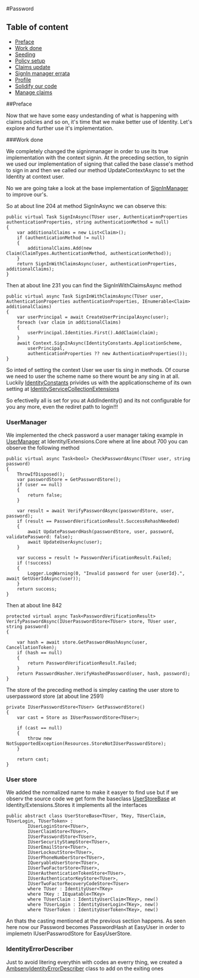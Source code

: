 #Password

## Table of content

- [Preface](#Preface)
- [Work done](#Work-done)
-   [Seeding](#Seeding)
-   [Policy setup](#Policy-setup)
-   [Claims update](#Claims-update)
-   [SignIn manager errata](#SignIn-manager-errata)
-   [Profile](#Profile)
-	[Solidify our code](#Solidify-our-code)
-   [Manage claims](#Manage-claims)

##Preface

Now that we have some easy undestanding of what is happening with claims policies and so on, it's time that we make better use of Identity. Let's explore and further use it's implementation.

###Work done

We completely changed the signinmanager in order to use its true implementation with the context signin. At the preceding section, to signin we used our implementation of 
signing that called the base classe's method to sign in and then we called our method UpdateContextAsync to set the Identity at context user.

No we are going take a look at the base implementation of [SignInManager](https://github.com/dotnet/aspnetcore/blob/master/src/Identity/Core/src/SignInManager.cs) to improve our's.

So at about line 204 at method SignInAsync we can observe this:
```
public virtual Task SignInAsync(TUser user, AuthenticationProperties authenticationProperties, string authenticationMethod = null)
{
    var additionalClaims = new List<Claim>();
    if (authenticationMethod != null)
    {
        additionalClaims.Add(new Claim(ClaimTypes.AuthenticationMethod, authenticationMethod));
    }
    return SignInWithClaimsAsync(user, authenticationProperties, additionalClaims);
}
```
Then at about line 231 you can find the SignInWithClaimsAsync method
```
public virtual async Task SignInWithClaimsAsync(TUser user, AuthenticationProperties authenticationProperties, IEnumerable<Claim> additionalClaims)
{
    var userPrincipal = await CreateUserPrincipalAsync(user);
    foreach (var claim in additionalClaims)
    {
        userPrincipal.Identities.First().AddClaim(claim);
    }
    await Context.SignInAsync(IdentityConstants.ApplicationScheme,
        userPrincipal,
        authenticationProperties ?? new AuthenticationProperties());
}
```

So inted of setting the context User we user tis sing in methods. Of course we need to user the scheme name so there wount be any sing in at all. Luckily [IdentityConstants](https://github.com/dotnet/aspnetcore/blob/master/src/Identity/Core/src/IdentityConstants.cs)
privides us with the applicationscheme of its own setting at [IdentityServiceCollectionExtensions](https://github.com/dotnet/aspnetcore/blob/master/src/Identity/Core/src/IdentityServiceCollectionExtensions.cs)

So efectivelly all is set for you at AddIndentity() and its not configurable for you any more, even the rediret path to login!!!

### UserManager

We implemented the check password a user manager taking example in [UserManager](https://github.com/dotnet/aspnetcore/blob/master/src/Identity/Extensions.Core/src/UserManager.cs) 
at Identity/Extensions.Core where at line about 700 you can observe the following method
```
public virtual async Task<bool> CheckPasswordAsync(TUser user, string password)
{
    ThrowIfDisposed();
    var passwordStore = GetPasswordStore();
    if (user == null)
    {
        return false;
    }

    var result = await VerifyPasswordAsync(passwordStore, user, password);
    if (result == PasswordVerificationResult.SuccessRehashNeeded)
    {
        await UpdatePasswordHash(passwordStore, user, password, validatePassword: false);
        await UpdateUserAsync(user);
    }

    var success = result != PasswordVerificationResult.Failed;
    if (!success)
    {
        Logger.LogWarning(0, "Invalid password for user {userId}.", await GetUserIdAsync(user));
    }
    return success;
}
```
Then at about line 842
```
protected virtual async Task<PasswordVerificationResult> VerifyPasswordAsync(IUserPasswordStore<TUser> store, TUser user, string password)
{

    var hash = await store.GetPasswordHashAsync(user, CancellationToken);
    if (hash == null)
    {
        return PasswordVerificationResult.Failed;
    }
    return PasswordHasher.VerifyHashedPassword(user, hash, password);
}
```
The store of the preceding method is simpley casting the user store to userpassword store (at about line 2591)
```
private IUserPasswordStore<TUser> GetPasswordStore()
{
    var cast = Store as IUserPasswordStore<TUser>;

    if (cast == null)
    {
        throw new NotSupportedException(Resources.StoreNotIUserPasswordStore);
    }

    return cast;
}
```
### User store
We added the normalized name to make it easyer to find use but if we observ the source code we get form the baseclass [UserStoreBase](https://github.com/dotnet/aspnetcore/blob/master/src/Identity/Extensions.Stores/src/UserStoreBase.cs)
at Identity/Extensions.Stores it implements all the interfaces
```
public abstract class UserStoreBase<TUser, TKey, TUserClaim, TUserLogin, TUserToken> :
        IUserLoginStore<TUser>,
        IUserClaimStore<TUser>,
        IUserPasswordStore<TUser>,
        IUserSecurityStampStore<TUser>,
        IUserEmailStore<TUser>,
        IUserLockoutStore<TUser>,
        IUserPhoneNumberStore<TUser>,
        IQueryableUserStore<TUser>,
        IUserTwoFactorStore<TUser>,
        IUserAuthenticationTokenStore<TUser>,
        IUserAuthenticatorKeyStore<TUser>,
        IUserTwoFactorRecoveryCodeStore<TUser>
        where TUser : IdentityUser<TKey>
        where TKey : IEquatable<TKey>
        where TUserClaim : IdentityUserClaim<TKey>, new()
        where TUserLogin : IdentityUserLogin<TKey>, new()
        where TUserToken : IdentityUserToken<TKey>, new()
```
An thats the casting mentioned at the previous section happens.
As seen here now our Password becomes PasswordHash at EasyUser in order to implemetn IUserPasswrodStore for EasyUserStore.
### IdentityErrorDescriber
Just to avoid litering everythin with codes an everry thing, we created a [AmbsenyIdentityErrorDescriber](/src/Ambseny.WebAplication/Data/AmbsenyIdentityErrorDescriber.cs) class to add on the exiting ones